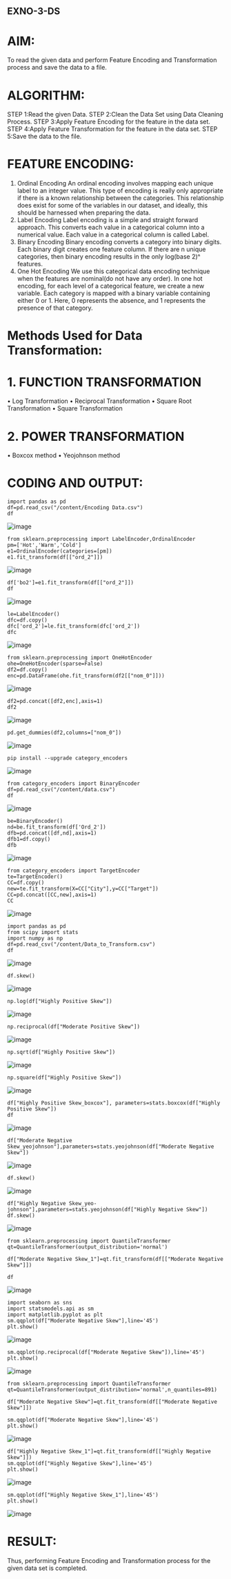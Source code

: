 ## EXNO-3-DS

# AIM:
To read the given data and perform Feature Encoding and Transformation process and save the data to a file.

# ALGORITHM:
STEP 1:Read the given Data.
STEP 2:Clean the Data Set using Data Cleaning Process.
STEP 3:Apply Feature Encoding for the feature in the data set.
STEP 4:Apply Feature Transformation for the feature in the data set.
STEP 5:Save the data to the file.

# FEATURE ENCODING:
1. Ordinal Encoding
An ordinal encoding involves mapping each unique label to an integer value. This type of encoding is really only appropriate if there is a known relationship between the categories. This relationship does exist for some of the variables in our dataset, and ideally, this should be harnessed when preparing the data.
2. Label Encoding
Label encoding is a simple and straight forward approach. This converts each value in a categorical column into a numerical value. Each value in a categorical column is called Label.
3. Binary Encoding
Binary encoding converts a category into binary digits. Each binary digit creates one feature column. If there are n unique categories, then binary encoding results in the only log(base 2)ⁿ features.
4. One Hot Encoding
We use this categorical data encoding technique when the features are nominal(do not have any order). In one hot encoding, for each level of a categorical feature, we create a new variable. Each category is mapped with a binary variable containing either 0 or 1. Here, 0 represents the absence, and 1 represents the presence of that category.

# Methods Used for Data Transformation:
  # 1. FUNCTION TRANSFORMATION
• Log Transformation
• Reciprocal Transformation
• Square Root Transformation
• Square Transformation
  # 2. POWER TRANSFORMATION
• Boxcox method
• Yeojohnson method

# CODING AND OUTPUT:
```
import pandas as pd
df=pd.read_csv("/content/Encoding Data.csv")
df
```
![image](https://github.com/user-attachments/assets/fadad811-94d4-4545-ab80-f21b02f5e7b7)

```
from sklearn.preprocessing import LabelEncoder,OrdinalEncoder
pm=['Hot','Warm','Cold']
e1=OrdinalEncoder(categories=[pm])
e1.fit_transform(df[["ord_2"]])
```
![image](https://github.com/user-attachments/assets/809ffbf8-3ff1-4aec-911f-94f34d36a2b5)

```
df['bo2']=e1.fit_transform(df[["ord_2"]])
df
```
![image](https://github.com/user-attachments/assets/54a34281-a0e8-47dd-9655-7a70735ff77d)

```
le=LabelEncoder()
dfc=df.copy()
dfc['ord_2']=le.fit_transform(dfc['ord_2'])
dfc
```
![image](https://github.com/user-attachments/assets/2cc0515d-82a6-4ecc-80e3-9d7e7d61b4ee)

```
from sklearn.preprocessing import OneHotEncoder
ohe=OneHotEncoder(sparse=False)
df2=df.copy()
enc=pd.DataFrame(ohe.fit_transform(df2[["nom_0"]]))
```
![image](https://github.com/user-attachments/assets/c0519e0c-e96d-47fa-ac90-3bfe9b6f44d1)

```
df2=pd.concat([df2,enc],axis=1)
df2
```
![image](https://github.com/user-attachments/assets/e933a5c4-2a13-4584-8ef3-885569d72697)

```
pd.get_dummies(df2,columns=["nom_0"])
```
![image](https://github.com/user-attachments/assets/5de13ed8-465b-4600-87c8-fc514aa5443b)

```
pip install --upgrade category_encoders
```
![image](https://github.com/user-attachments/assets/dc82fe47-6a14-4fa8-81a1-0d323201ebeb)

```
from category_encoders import BinaryEncoder
df=pd.read_csv("/content/data.csv")
df
```
![image](https://github.com/user-attachments/assets/073af0f7-c94e-4af5-bfba-e54a7e9e677f)

```
be=BinaryEncoder()
nd=be.fit_transform(df['Ord_2'])
dfb=pd.concat([df,nd],axis=1)
dfb1=df.copy()
dfb
```
![image](https://github.com/user-attachments/assets/2e0e2100-693e-4fa9-a1b8-1fe8018118c6)

```
from category_encoders import TargetEncoder
te=TargetEncoder()
CC=df.copy()
new=te.fit_transform(X=CC["City"],y=CC["Target"])
CC=pd.concat([CC,new],axis=1)
CC
```
![image](https://github.com/user-attachments/assets/8119e3c2-256a-4087-bf0b-2c5379855dd0)

```
import pandas as pd
from scipy import stats
import numpy as np
df=pd.read_csv("/content/Data_to_Transform.csv")
df
```
![image](https://github.com/user-attachments/assets/6a4fb3f6-bbee-459a-b1b4-41be88d722de)

```
df.skew()
```
![image](https://github.com/user-attachments/assets/994176b4-17b1-41b1-9cf4-0d51fb5cfb25)

```
np.log(df["Highly Positive Skew"])
```
![image](https://github.com/user-attachments/assets/bfa03fcf-37cb-4ed4-9180-f4ea07ba7886)

```
np.reciprocal(df["Moderate Positive Skew"])
```
![image](https://github.com/user-attachments/assets/c2bccbd8-d289-4661-8254-7ada08bf8dc8)

```
np.sqrt(df["Highly Positive Skew"])
```
![image](https://github.com/user-attachments/assets/479c1260-747d-41dc-8735-cbe47d57eb60)

```
np.square(df["Highly Positive Skew"])
```
![image](https://github.com/user-attachments/assets/51d4d8ff-cfd0-469f-ab54-714d77651413)

```
df["Highly Positive Skew_boxcox"], parameters=stats.boxcox(df["Highly Positive Skew"])
df
```
![image](https://github.com/user-attachments/assets/6d70b042-60e0-4fae-8b6b-5773eb22aa72)

```
df["Moderate Negative Skew_yeojohnson"],parameters=stats.yeojohnson(df["Moderate Negative Skew"])
```
![image](https://github.com/user-attachments/assets/f23d3d00-a23d-409c-9e57-7935ca8b0354)

```
df.skew()
```
![image](https://github.com/user-attachments/assets/d4a824f7-8bc3-4121-a659-f50872251322)

```
df["Highly Negative Skew_yeo-johnson"],parameters=stats.yeojohnson(df["Highly Negative Skew"])
df.skew()
```
![image](https://github.com/user-attachments/assets/3ead7dd1-930a-4adc-b2ae-f79efd137754)

```
from sklearn.preprocessing import QuantileTransformer
qt=QuantileTransformer(output_distribution='normal')

df["Moderate Negative Skew_1"]=qt.fit_transform(df[["Moderate Negative Skew"]])

df
```
![image](https://github.com/user-attachments/assets/6bab3e60-904c-4ad3-a641-866f19158e5c)

```
import seaborn as sns
import statsmodels.api as sm
import matplotlib.pyplot as plt
sm.qqplot(df["Moderate Negative Skew"],line='45')
plt.show()
```
![image](https://github.com/user-attachments/assets/07bee11b-9c7b-49c9-8a45-e247ef135e10)

```
sm.qqplot(np.reciprocal(df["Moderate Negative Skew"]),line='45')
plt.show()
```
![image](https://github.com/user-attachments/assets/ce9b5d61-0925-4783-b1ca-60247df4f990)

```
from sklearn.preprocessing import QuantileTransformer
qt=QuantileTransformer(output_distribution='normal',n_quantiles=891)

df["Moderate Negative Skew"]=qt.fit_transform(df[["Moderate Negative Skew"]])

sm.qqplot(df["Moderate Negative Skew"],line='45')
plt.show()
```
![image](https://github.com/user-attachments/assets/672eb546-6ad8-4658-be39-22a356de8f69)

```
df["Highly Negative Skew_1"]=qt.fit_transform(df[["Highly Negative Skew"]])
sm.qqplot(df["Highly Negative Skew"],line='45')
plt.show()
```
![image](https://github.com/user-attachments/assets/7b0b8603-502d-4a99-aa02-d0933e35b059)

```
sm.qqplot(df["Highly Negative Skew_1"],line='45')
plt.show()
```
![image](https://github.com/user-attachments/assets/444b094a-7b84-42a9-86b2-c374d63676bf)


# RESULT:
Thus, performing Feature Encoding and Transformation process for the given data set is completed.

       
